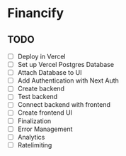 # Financify

## TODO

- [ ] Deploy in Vercel
- [ ] Set up Vercel Postgres Database
- [ ] Attach Database to UI
- [ ] Add Authentication with Next Auth
- [ ] Create backend
- [ ] Test backend
- [ ] Connect backend with frontend
- [ ] Create frontend UI
- [ ] Finalization
- [ ] Error Management
- [ ] Analytics
- [ ] Ratelimiting

